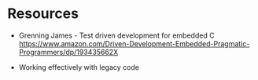 
# Resources

- Grenning James - Test driven development for embedded C https://www.amazon.com/Driven-Development-Embedded-Pragmatic-Programmers/dp/193435662X

- Working effectively with legacy code
